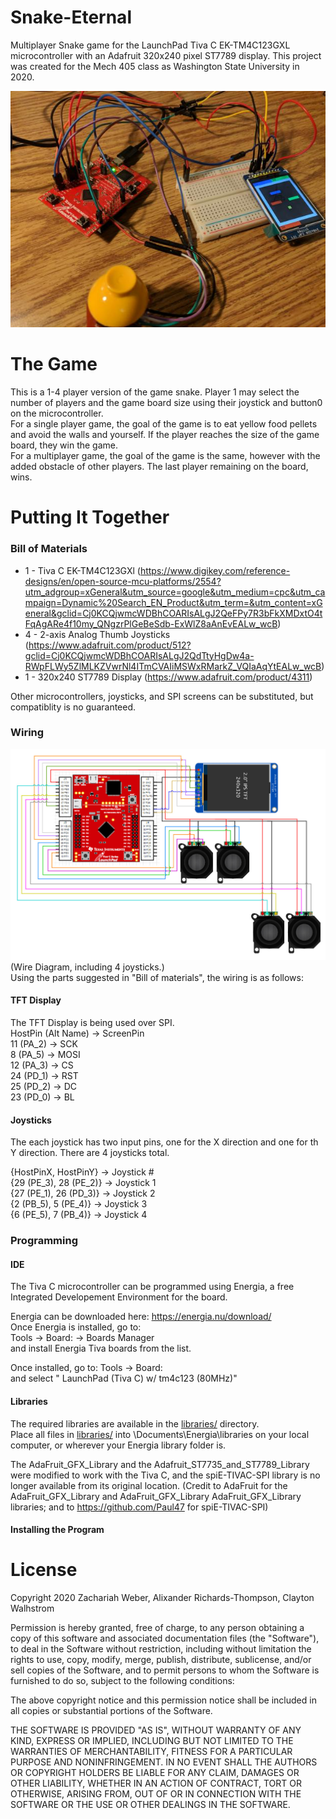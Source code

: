 # Snake-Eternal
Multiplayer Snake game for the LaunchPad Tiva C EK-TM4C123GXL microcontroller with an Adafruit 320x240 pixel ST7789 display. This project was created for the Mech 405 class as Washington State University in 2020.  

![MainImage](/images/MainImage.png)

# The Game
This is a 1-4 player version of the game snake. Player 1 may select the number of players and the game board size using their joystick and button0 on the microcontroller.  
For a single player game, the goal of the game is to eat yellow food pellets and avoid the walls and yourself. If the player reaches the size of the game board, they win the game.  
For a multiplayer game, the goal of the game is the same, however with the added obstacle of other players. The last player remaining on the board, wins.

# Putting It Together
### Bill of Materials
* 1 - Tiva C EK-TM4C123GXl (https://www.digikey.com/reference-designs/en/open-source-mcu-platforms/2554?utm_adgroup=xGeneral&utm_source=google&utm_medium=cpc&utm_campaign=Dynamic%20Search_EN_Product&utm_term=&utm_content=xGeneral&gclid=Cj0KCQjwmcWDBhCOARIsALgJ2QeFPy7R3bFkXMDxtO4tFqAgARe4f10my_QNgzrPlGeBeSdb-ExWlZ8aAnEvEALw_wcB)
* 4 - 2-axis Analog Thumb Joysticks (https://www.adafruit.com/product/512?gclid=Cj0KCQjwmcWDBhCOARIsALgJ2QdTtyHgDw4a-RWpFLWy5ZlMLKZVwrNl4ITmCVAIiMSWxRMarkZ_VQIaAqYtEALw_wcB)
* 1 - 320x240 ST7789 Display (https://www.adafruit.com/product/4311)

Other microcontrollers, joysticks, and SPI screens can be substituted, but compatiblity is no guaranteed. 

### Wiring

![Wire Diagram](/images/WireDiagram.jpg)  
(Wire Diagram, including 4 joysticks.)  
Using the parts suggested in "Bill of materials", the wiring is as follows:
#### TFT Display
The TFT Display is being used over SPI.  
HostPin (Alt Name) -> ScreenPin  
11 (PA_2) -> SCK  
8  (PA_5) -> MOSI  
12 (PA_3) -> CS  
24 (PD_1) -> RST  
25 (PD_2) -> DC  
23 (PD_0) -> BL  

#### Joysticks
The each joystick has two input pins, one for the X direction and one for th Y direction.
There are 4 joysticks total.   

{HostPinX, HostPinY} -> Joystick #  
{29 (PE_3), 28 (PE_2)} -> Joystick 1  
{27 (PE_1), 26 (PD_3)} -> Joystick 2  
{2  (PB_5), 5  (PE_4)} -> Joystick 3  
{6  (PE_5), 7  (PB_4)} -> Joystick 4  

### Programming
#### IDE
The Tiva C microcontroller can be programmed using Energia, a free Integrated Developement Environment for the board.  
  
Energia can be downloaded here: https://energia.nu/download/  
Once Energia is installed, go to:  
Tools -> Board: -> Boards Manager  
and install Energia Tiva boards from the list.
  
Once installed, go to:
Tools -> Board:  
and select " LaunchPad (Tiva C) w/ tm4c123 (80MHz)"
#### Libraries
The required libraries are available in the [libraries/](libraries) directory.  
Place all files in [libraries/](libraries) into \Documents\Energia\libraries on your local computer, or wherever your Energia library folder is.  

The AdaFruit_GFX_Library and the Adafruit_ST7735_and_ST7789_Library were modified to work with the Tiva C, and the spiE-TIVAC-SPI library is no longer available from its original location. (Credit to AdaFruit for the AdaFruit_GFX_Library and AdaFruit_GFX_Library AdaFruit_GFX_Library libraries; and to https://github.com/Paul47 for spiE-TIVAC-SPI)

#### Installing the Program


# License
Copyright 2020 Zachariah Weber, Alixander Richards-Thompson, Clayton Walhstrom

Permission is hereby granted, free of charge, to any person obtaining a copy of this software and associated documentation files (the "Software"), to deal in the Software without restriction, including without limitation the rights to use, copy, modify, merge, publish, distribute, sublicense, and/or sell copies of the Software, and to permit persons to whom the Software is furnished to do so, subject to the following conditions:

The above copyright notice and this permission notice shall be included in all copies or substantial portions of the Software.

THE SOFTWARE IS PROVIDED "AS IS", WITHOUT WARRANTY OF ANY KIND, EXPRESS OR IMPLIED, INCLUDING BUT NOT LIMITED TO THE WARRANTIES OF MERCHANTABILITY, FITNESS FOR A PARTICULAR PURPOSE AND NONINFRINGEMENT. IN NO EVENT SHALL THE AUTHORS OR COPYRIGHT HOLDERS BE LIABLE FOR ANY CLAIM, DAMAGES OR OTHER LIABILITY, WHETHER IN AN ACTION OF CONTRACT, TORT OR OTHERWISE, ARISING FROM, OUT OF OR IN CONNECTION WITH THE SOFTWARE OR THE USE OR OTHER DEALINGS IN THE SOFTWARE.
